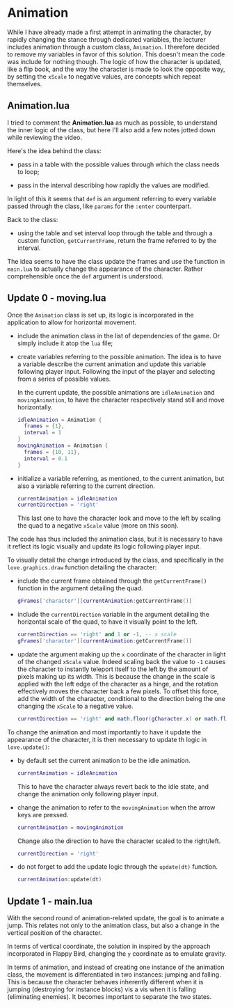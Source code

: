 # Animation

While I have already made a first attempt in animating the character, by rapidly changing the stance through dedicated variables, the lecturer includes animation through a custom class, `Animation`. I therefore decided to remove my variables in favor of this solution. This doesn't mean the code was include for nothing though. The logic of how the character is updated, like a flip book, and the way the character is made to look the opposite way, by setting the `xScale` to negative values, are concepts which repeat themselves.

## Animation.lua

I tried to comment the **Animation.lua** as much as possible, to understand the inner logic of the class, but here I'll also add a few notes jotted down while reviewing the video.

Here's the idea behind the class:

- pass in a table with the possible values through which the class needs to loop;

- pass in the interval describing how rapidly the values are modified.

In light of this it seems that `def` is an argument referring to every variable passed through the class, like `params` for the `:enter` counterpart.

Back to the class:

- using the table and set interval loop through the table and through a custom function, `getCurrentFrame`, return the frame referred to by the interval.

The idea seems to have the class update the frames and use the function in `main.lua` to actually change the appearance of the character. Rather comprehensible once the `def` argument is understood.

## Update 0 - moving.lua

Once the `Animation` class is set up, its logic is incorporated in the application to allow for horizontal movement.

- include the animation class in the list of dependencies of the game. Or simply include it atop the `lua` file;

- create variables referring to the possible animation. The idea is to have a variable describe the current animation and update this variable following player input. Following the input of the player and selecting from a series of possible values.

  In the current update, the possible animations are `idleAnimation` and `movingAnimation`, to have the character respectively stand still and move horizontally.

  ```lua
  idleAnimation = Animation {
    frames = {1},
    interval = 1
  }
  movingAnimation = Animation {
    frames = {10, 11},
    interval = 0.1
  }
  ```

- initialize a variable referring, as mentioned, to the current animation, but also a variable referring to the current direction.

  ```lua
  currentAnimation = idleAnimation
  currentDirection = 'right'
  ```

  This last one to have the character look and move to the left by scaling the quad to a negative `xScale` value (more on this soon).

The code has thus included the animation class, but it is necessary to have it reflect its logic visually and update its logic following player input.

To visually detail the change introduced by the class, and specifically in the `love.graphics.draw` function detailing the character:

- include the current frame obtained through the `getCurrentFrame()` function in the argument detailing the quad.

  ```lua
  gFrames['character'][currentAnimation:getCurrentFrame()]
  ```

- include the `currentDirection` variable in the argument detailing the horizontal scale of the quad, to have it visually point to the left.

  ```lua
  currentDirection == 'right' and 1 or -1, -- x scale
  gFrames['character'][currentAnimation:getCurrentFrame()]
  ```

- update the argument making up the `x` coordinate of the character in light of the changed `xScale` value. Indeed scaling back the value to `-1` causes the character to instantly teleport itself to the left by the amount of pixels making up its width. This is because the change in the scale is applied with the left edge of the character as a hinge, and the rotation effectively moves the character back a few pixels. To offset this force, add the width of the character, conditional to the direction being the one changing the `xScale` to a negative value.

  ```lua
  currentDirection == 'right' and math.floor(gCharacter.x) or math.floor(gCharacter.x + CHARACTER_WIDTH),
  ```

To change the animation and most importantly to have it update the appearance of the character, it is then necessary to update th logic in `love.update()`:

- by default set the current animation to be the idle animation.

  ```lua
  currentAnimation = idleAnimation
  ```

  This to have the character always revert back to the idle state, and change the animation only following player input.

- change the animation to refer to the `movingAnimation` when the arrow keys are pressed.

  ```lua
  currentAnimation = movingAnimation
  ```

  Change also the direction to have the character scaled to the right/left.

  ```lua
  currentDirection = 'right'
  ```

- do not forget to add the update logic through the `update(dt)` function.

  ```lua
  currentAnimation:update(dt)
  ```

## Update 1 - main.lua

With the second round of animation-related update, the goal is to animate a jump. This relates not only to the animation class, but also a change in the vertical position of the character.

In terms of vertical coordinate, the solution in inspired by the approach incorporated in Flappy Bird, changing the `y` coordinate as to emulate gravity.

In terms of animation, and instead of creating one instance of the animation class, the movement is differentiated in two instances: jumping and falling. This is because the character behaves inherently different when it is jumping (destroying for instance blocks) vis a vis when it is falling (eliminating enemies). It becomes important to separate the two states.

